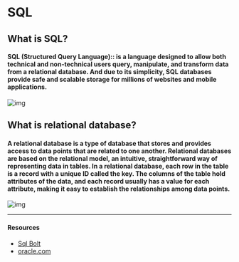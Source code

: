 # SQL
## What is SQL?
#### SQL (Structured Query Language):: is a language designed to allow both technical and non-technical users query, manipulate, and transform data from a relational database. And due to its simplicity, SQL databases provide safe and scalable storage for millions of websites and mobile applications.
![img](https://image.slidesharecdn.com/sqlserver-160406091219/95/what-is-sql-server-2-638.jpg?cb=1463133949)

## What is relational database?
#### A relational database is a type of database that stores and provides access to data points that are related to one another. Relational databases are based on the relational model, an intuitive, straightforward way of representing data in tables. In a relational database, each row in the table is a record with a unique ID called the key. The columns of the table hold attributes of the data, and each record usually has a value for each attribute, making it easy to establish the relationships among data points.
![img](https://assets-global.website-files.com/5debb9b4f88fbc3f702d579e/5e3c1a71724a38245aa43b02_99bf70d46cc247be878de9d3a88f0c44.png)

***

#### Resources
* [Sql Bolt](https://sqlbolt.com/)
* [oracle.com](https://www.oracle.com/database/what-is-a-relational-database/)
